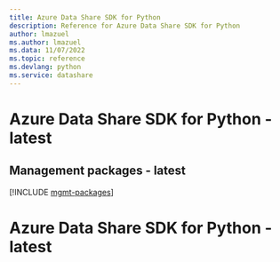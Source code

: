 ```yaml
---
title: Azure Data Share SDK for Python
description: Reference for Azure Data Share SDK for Python
author: lmazuel
ms.author: lmazuel
ms.data: 11/07/2022
ms.topic: reference
ms.devlang: python
ms.service: datashare
---
```

# Azure Data Share SDK for Python - latest

## Management packages - latest
[!INCLUDE [mgmt-packages](data-share-mgmt-index.md)]
# Azure Data Share SDK for Python - latest